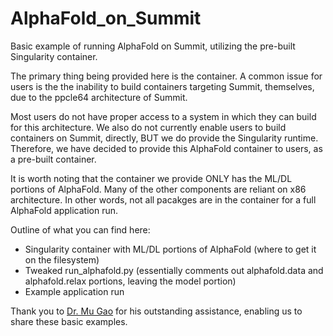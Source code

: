 # AlphaFold_on_Summit

Basic example of running AlphaFold on Summit, utilizing the pre-built Singularity container. 

The primary thing being provided here is the container. A common issue for users is the the inability to build containers targeting Summit, themselves, due to the ppcle64 architecture of Summit. 

Most users do not have proper access to a system in which they can build for this architecture. We also do not currently enable users to build containers on Summit, directly, BUT we do provide the Singularity runtime. Therefore, we have decided to provide this AlphaFold container to users, as a pre-built container.

It is worth noting that the container we provide ONLY has the ML/DL portions of AlphaFold. Many of the other components are reliant on x86 architecture. In other words, not all pacakges are in the container for a full AlphaFold application run. 

Outline of what you can find here:

* Singularity container with ML/DL portions of AlphaFold (where to get it on the filesystem)
* Tweaked run_alphafold.py (essentially comments out alphafold.data and alphafold.relax portions, leaving the model portion)
* Example application run

Thank you to [Dr. Mu Gao](https://biosciences.gatech.edu/people/mu_gao) for his outstanding assistance, enabling us to share these basic examples. 
